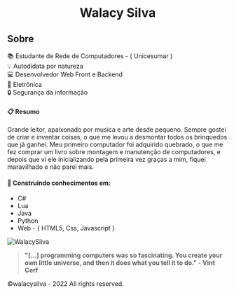 <h1 align="Center">Walacy Silva</h1>

## Sobre

:books: Estudante de Rede de Computadores - ( Unicesumar )</br>
:bulb: Autodidata por natureza</br>
:computer: Desenvolvedor Web Front e Backend</br>
:wrench: Eletrônica</br>
:lock: Segurança da informação</br>

#### :clipboard: Resumo
Grande leitor, apaixonado por musica e arte desde pequeno. Sempre gostei de criar e inventar coisas, o que me levou a desmontar todos os brinquedos que já ganhei. Meu primeiro computador foi adquirido quebrado, o que me fez comprar um livro sobre montagem e manutenção de computadores, e depois que vi ele inicializando pela primeira vez graças a mim, fiquei maravilhado e não parei mais.

#### 🚧 Construindo conhecimentos em:

- C#
- Lua
- Java
- Python
- Web - { HTML5, Css, Javascript }

![WalacySilva](https://github-readme-stats.vercel.app/api?username=walacysilvam&show_icons=true&theme=dark)


> <strong>"[...] programming computers was so fascinating. You create your own little universe, and then it does what you tell it to do." - Vint Cerf</strong>


©walacysilva - 2022 All rights reserved.
